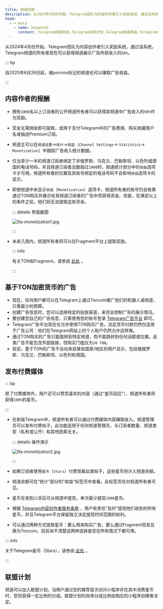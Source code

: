 ```yaml
---
title: 频道创收
description: 从2024年4月份开始，Telegram团队为内容创作者引入奖励系统，通过该系统，Telegram频道的所有者现在可以获得频道展示广告所获收入的50%。
head:
  - - meta
    - name: keywords
      content: Telegram频道创收,Telegram创收计划,Telegram频道收益,Telegram付费内容,TG频道创收,TG创收计划,TG频道收益,TG付费内容,电报频道创收,电报创收计划,电报频道收益,电报付费内容
---
```


从2024年4月份开始，Telegram团队为内容创作者引入奖励系统，通过该系统，Telegram频道的所有者现在可以获得频道展示广告所获收入的`50%`。

::: tip

自2025年6月26日起，被pornios标记的频道也可以赚取广告收益。

:::

## 内容作者的报酬

- 拥有`1000`名以上订阅者的公开频道所有者可以获得其频道中广告收入的`50%`作为奖励。
- 奖金无需佣金即可提取，或用于支付Telegram中的广告费用、购买收藏用户名或抽送Premium订阅。
- 频道主可以在`频道设置`->`统计`->`收益`（`Channel Settings`-> `Statistics`-> `Monetization`）中跟踪广告收入统计数据。
- 仅当至少一半的频道订阅者绑定了非俄罗斯、乌克兰、巴勒斯坦、以色列或德国的电话号码，并且频道订阅者总数超过`1000`时，频道统计部分中的`收益`选项卡才可用。频道所有者的位置及其账号绑定的电话号码不会影响`收益`选项卡的显示。
- 即使频道中未显示`收益`（`Monetization`）选项卡，频道所有者的账号仍会依靠通过TON购买并展示给其频道订阅者的广告中而获得资金。但是，在满足以上的条件之前，他们将无法提取这些资金。

  ::: details 界面截图

  ![tfa-monetization1.jpg](https://cdn.jsdelivr.net/gh/feijiqun/images/tfa/monetization1.jpg)

  :::

- 未来几周内，频道所有者将可以在Fragment平台上提取奖励。

  ::: info

  有关TON和Fragment，请参阅 [此处](./fragment.html) 。

  :::

## 基于TON加密货币的广告

- 现在，任何用户都可以在Telegram上通过Toncoin推广他们的机器人或频道，只需最少的预算。
- 创建广告信息时，您可以选择特定的投放渠道，来完全控制广告的展示情况。
- 要创建您自己的广告信息，只需使用您的账号登录 [Telegram广告平台](https://ads.telegram.org/) 即可。 
- Telegram广告平台现在仅允许使用TON购买广告。法定货币付款仍然仅适用于广告公司：他们在Telegram网站上的个人账户仍然允许这样做。
- 通过TON购买的广告只能跳转到特定频道，而不能跳转到任何话题或位置。此类广告不能包含外部链接，但购买门槛仅为`20 TON`。
- 目前，基于TON的广告不会向来自某些国家/地区的用户显示，包括俄俄罗斯、乌克兰、巴勒斯坦、以色列和德国。

## 发布付费媒体

::: tip

除了付费媒体外，用户还可以赞赏喜欢的内容（通过“星币回应”），频道所有者将获得`100%`的星币。

:::

- 在新版Telegram中，频道所有者可以通过付费媒体内容赚取收入。频道管理员可以发布付费帖子。此功能适用于任何频道管理员，与订阅者数量、频道类型（私有或公开）和其他因素无关。

  ::: details 操作演示

  ![tfa-monetization2.jpg](https://cdn.jsdelivr.net/gh/feijiqun/images/tfa/monetization2.jpg)

  :::

- 如果订阅者使用`星币`（`Stars`）付费观看此类帖子，这些星币将计入频道余额。
- 频道余额可在“统计”部分的“收益”标签页中查看。此标签页仅对频道所有者可见。
- 星币在收到`21`天后可从频道中提现，单次最少提现`1000`星币。
- 根据 [Telegram内容创作者服务条款](https://telegram.org/tos/content-creator-rewards#4-1-balance) ，用户有责任“及时”提现他们收到的所有星币，并且Telegram平台保留独立决定提现时间范围的权利。
- 可以通过两种方式提取星币：要么用来购买广告，要么通过Fragment将其兑换为Toncoin。目前尚不清楚这两种选择是否在所有情况下都可用。

::: info

关于Telegram星币（Stars），请参阅 [此处](./stars.html) 。

:::

## 联盟计划

频道可以加入联盟计划。当用户通过您的推荐首次访问小程序并在其中消费星币时，您将获得一定比例的分成。联盟计划的具体分成比例由相应的小程序创建者决定。
